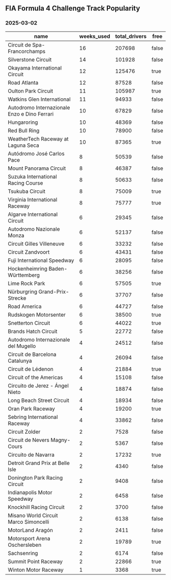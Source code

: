 ## FIA Formula 4 Challenge Track Popularity
### 2025-03-02

| name                                         | weeks_used | total_drivers | free  |
| -------------------------------------------- | ---------- | ------------- | ----- |
| Circuit de Spa-Francorchamps                 | 16         | 207698        | false |
| Silverstone Circuit                          | 14         | 101928        | false |
| Okayama International Circuit                | 12         | 125476        | true  |
| Road Atlanta                                 | 12         | 87528         | false |
| Oulton Park Circuit                          | 11         | 105987        | true  |
| Watkins Glen International                   | 11         | 94933         | false |
| Autodromo Internazionale Enzo e Dino Ferrari | 10         | 67829         | false |
| Hungaroring                                  | 10         | 48369         | false |
| Red Bull Ring                                | 10         | 78900         | false |
| WeatherTech Raceway at Laguna Seca           | 10         | 87365         | true  |
| Autódromo José Carlos Pace                   | 8          | 50539         | false |
| Mount Panorama Circuit                       | 8          | 46387         | false |
| Suzuka International Racing Course           | 8          | 50633         | false |
| Tsukuba Circuit                              | 8          | 75009         | true  |
| Virginia International Raceway               | 8          | 75777         | true  |
| Algarve International Circuit                | 6          | 29345         | false |
| Autodromo Nazionale Monza                    | 6          | 52137         | false |
| Circuit Gilles Villeneuve                    | 6          | 33232         | false |
| Circuit Zandvoort                            | 6          | 43431         | false |
| Fuji International Speedway                  | 6          | 28095         | false |
| Hockenheimring Baden-Württemberg             | 6          | 38256         | false |
| Lime Rock Park                               | 6          | 57505         | true  |
| Nürburgring Grand-Prix-Strecke               | 6          | 37707         | false |
| Road America                                 | 6          | 44727         | false |
| Rudskogen Motorsenter                        | 6          | 38500         | true  |
| Snetterton Circuit                           | 6          | 44022         | true  |
| Brands Hatch Circuit                         | 5          | 22772         | false |
| Autodromo Internazionale del Mugello         | 4          | 24512         | false |
| Circuit de Barcelona Catalunya               | 4          | 26094         | false |
| Circuit de Lédenon                           | 4          | 21884         | true  |
| Circuit of the Americas                      | 4          | 15108         | false |
| Circuito de Jerez - Ángel Nieto              | 4          | 18874         | false |
| Long Beach Street Circuit                    | 4          | 18934         | false |
| Oran Park Raceway                            | 4          | 19200         | true  |
| Sebring International Raceway                | 4          | 33862         | false |
| Circuit Zolder                               | 2          | 7528          | false |
| Circuit de Nevers Magny-Cours                | 2          | 5367          | false |
| Circuito de Navarra                          | 2          | 17232         | true  |
| Detroit Grand Prix at Belle Isle             | 2          | 4340          | false |
| Donington Park Racing Circuit                | 2          | 9408          | false |
| Indianapolis Motor Speedway                  | 2          | 6458          | false |
| Knockhill Racing Circuit                     | 2          | 3700          | false |
| Misano World Circuit Marco Simoncelli        | 2          | 6138          | false |
| MotorLand Aragón                             | 2          | 2411          | false |
| Motorsport Arena Oschersleben                | 2          | 19789         | true  |
| Sachsenring                                  | 2          | 6174          | false |
| Summit Point Raceway                         | 2          | 22866         | true  |
| Winton Motor Raceway                         | 1          | 3368          | true  |
